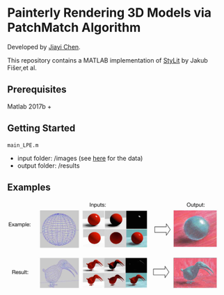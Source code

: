 # Painterly Rendering 3D Models via PatchMatch Algorithm

Developed by [Jiayi Chen](https://github.com/jia-yi-chen).

This repository contains a MATLAB implementation of [StyLit](https://dl.acm.org/citation.cfm?id=2925948) by Jakub Fišer,et al.

## Prerequisites

Matlab 2017b +

## Getting Started

```
main_LPE.m
```
* input folder: /images (see [here](https://github.com/jia-yi-chen/3dModel-to-2dArt-Dataset) for the data)
* output folder: /results

## Examples

### 
 ![image](https://github.com/jia-yi-chen/Painting3dModel/blob/master/results/4.jpg)